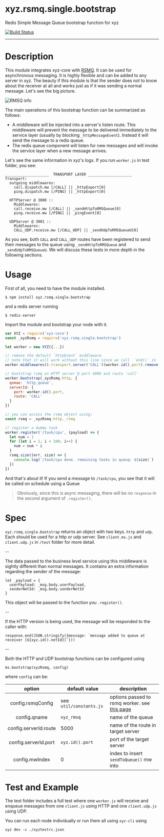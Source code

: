 # xyz.rsmq.single.bootstrap
Redis Simple Message Queue bootstrap function for xyz

[![Build Status](https://travis-ci.org/node-xyz/xyz.rsmq.single.bootstrap.svg?branch=master)](https://travis-ci.org/node-xyz/xyz.rsmq.single.bootstrap)

---

# Description

This module integrates xyz-core with [RSMQ](https://github.com/mpneuried/rsmq-worker). It can be used for asynchronous messaging. It is highly flexible and can be added to any server in xyz. The beauty if this module is that the sender does not to know about the receiver at all and works just as if it was sending a normal message. Let's see the big picture.

![RMSQ info]()

The main operations of this bootstrap function can be summarized as follows:

- A middleware will be injected into a server's listen route. This middleware will prevent the message to be delivered immediately to the service layer (usually by blocking `_httpMessageEvent`). Instead it will send the message to a redis queue.
- The redis queue component will listen for new messages and will invoke the service layer when a new message arrives.

Let's see the same information in xyz's logs. If you run `worker.js` in test folder, you see:

```
____________________  TRANSPORT LAYER ____________________
Transport:
  outgoing middlewares:
    call.dispatch.mw [/CALL] || _httpExport[0]
    ping.dispatch.mw [/PING] || _httpExport[0]

  HTTPServer @ 3000 ::
    Middlewares:
    call.receive.mw [/CALL] || _sendHttpToRMSQueue[0]
    ping.receive.mw [/PING] || _pingEvent[0]

  UDPServer @ 3001 ::
    Middlewares:
    CALL_UDP.receive.mw [/CALL_UDP] || _sendUdpToRMSQueueU[0]
```

As you see, both `CALL` and `CALL_UDP` routes have been registered to send their messages to the queue using `_sendHttpToRMSQueue` and `_sendUdpToRMSQueueU`. We will discuss these tests in more depth in the following sections.

# Usage

First of all, you need to have the module installed.

```
$ npm install xyz.rsmq.single.bootstrap
```

and a redis server running

```
$ redis-server
```

Import the module and bootstrap your node with it.


```javascript
var XYZ = require('xyz-core')
const _xyzRsmq = require('xyz.rsmq.single.bootstrap')

let worker = new XYZ({...})

// remove the default `httpEvent` middleware.
// note that it will work without this line since we call  `end()` in `_sendToQueue`
worker.middlewares().transport.server('CALL')(worker.id().port).remove(0)

// bootstrap rsmq on HTTP server @ port 4000 and route 'call'
worker.bootstrap(_xyzRsmq.http, {
  qnmae: 'http_queue',
  serverId: {
    port: worker.id().port,
    route: 'CALL'
  }
})

// you can access the rsmq object using:
const rsmq = _xyzRsmq.http._rsmq

// register a dummy task
worker.register('/task/cpu', (payload) => {
  let num = 1
  for (let i = 1; i < 100; i++) {
    num = num * i
  }
  rsmq.size((err, size) => {
    console.log(`/task/cpu done. remaining tasks in queuq: ${size}`)
  })
})
```

And that's about it! If you send a message to `/task/cpu`, you see that it will be called on schedule using a Queue

> Obviously, since this is async messaging, there will be no `response` in the second argument of `.register()`.

# Spec

`xyz.rsmq.single.bootstrap` returns an object with two keys. `http` and `udp`. Each should be used for a http or udp server. See `client.ms.js` and `client.udp.js` in `/test` folder for more detail.

--

The data passed to the business level service using this middleware is sightly different than normal messages. It contains an extra information regarding the sender of the message:

```
let _payload = {
  userPayload: _msg.body.userPayload,
  senderNetId: _msg.body.senderNetId
}
```

This object will be passed to the function you `.register()`.

--

If the HTTP version is being used, the message will be responded to the caller with:

```
response.end(JSON.stringify({message: `message added to queue at receiver [${xyz.id().netId}]`}))
```

--

Both the HTTP and UDP bootstrap functions can be configured using

```
ms.bootstrap(xyzRsmq, config)
```

where `config` can be:

|    option   | default value   | description |
|:-----------:|-----------------|-------------|
| config.rsmqConfig        | see `util/constants.js` |      options passed to rsmq worker. see [this page](https://github.com/mpneuried/rsmq-worker)       |
| config.qname       | `xyz_rmsq`            |      name of the queue      |
| config.serverId.route    | 5000            |      name of the route in target server      |
| config.serverId.port    | `xyz.id().port`            |      port of the target server      |
| config.mwIndex    | 0            |     index to insert `sendToQueue()` mw into      |

# Test and Example

The test folder includes a full test where one `worker.js` will receive and enqueue messages from one `client.js` using HTTP and one `client.udp.js` using UDP.

You can run each node individually or run them all using `xyz-cli` using

```
xyz dev -c ./xyztestrc.json
```
